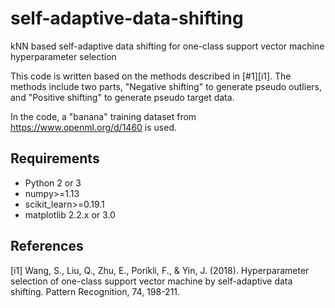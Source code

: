 # self-adaptive-data-shifting
kNN based self-adaptive data shifting for one-class support vector machine hyperparameter selection

This code is written based on the methods described in [#1][i1]. The methods include two parts, "Negative shifting" to generate pseudo outliers, and "Positive shifting" to generate pseudo target data.

In the code, a "banana" training dataset from https://www.openml.org/d/1460 is used.

## Requirements
* Python 2 or 3
* numpy>=1.13
* scikit_learn>=0.19.1
* matplotlib 2.2.x or 3.0

## References
[i1] Wang, S., Liu, Q., Zhu, E., Porikli, F., & Yin, J. (2018). Hyperparameter selection of one-class support vector machine by self-adaptive data shifting. Pattern Recognition, 74, 198-211.
